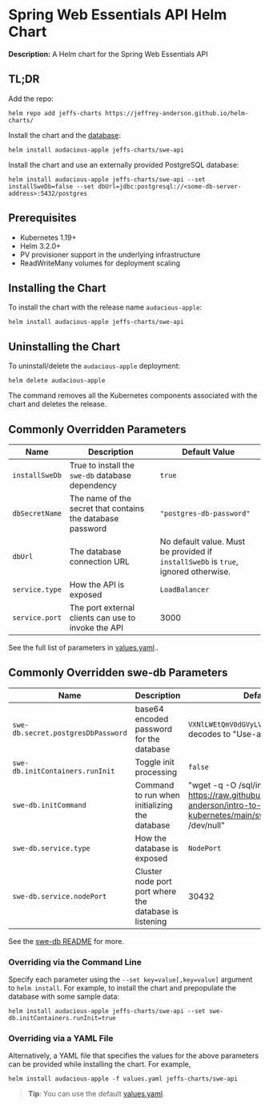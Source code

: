 <!--- app-name: swe-api -->

# Spring Web Essentials API Helm Chart

__Description:__ A Helm chart for the Spring Web Essentials API

                           
## TL;DR

Add the repo:
```console
helm repo add jeffs-charts https://jeffrey-anderson.github.io/helm-charts/
```

Install the chart and the [database](https://github.com/jeffrey-anderson/swe-db-helm-chart):
```console
helm install audacious-apple jeffs-charts/swe-api
```

Install the chart and use an externally provided PostgreSQL database:
```console
helm install audacious-apple jeffs-charts/swe-api --set installSweDb=false --set dbUrl=jdbc:postgresql://<some-db-server-address>:5432/postgres
```

## Prerequisites

- Kubernetes 1.19+
- Helm 3.2.0+
- PV provisioner support in the underlying infrastructure
- ReadWriteMany volumes for deployment scaling

## Installing the Chart

To install the chart with the release name `audacious-apple`:

```console
helm install audacious-apple jeffs-charts/swe-api
```


## Uninstalling the Chart

To uninstall/delete the `audacious-apple` deployment:

```console
helm delete audacious-apple
```

The command removes all the Kubernetes components associated with the chart and deletes the release.


## Commonly Overridden Parameters

| Name                      | Description                                     | Default Value |
| ------------------------- | ----------------------------------------------- | ----- |
| `installSweDb` | True to install the `swe-db` database dependency | `true` |
| `dbSecretName` | The name of the secret that contains the database password | `"postgres-db-password"` |
| `dbUrl` | The database connection URL | No default value. Must be provided if `installSweDb` is `true`, ignored otherwise. |
| `service.type` | How the API is exposed | `LoadBalancer` |
| `service.port` | The port external clients can use to invoke the API | 3000 |

See the full list of parameters in [values.yaml](values.yaml)..

## Commonly Overridden swe-db Parameters

| Name                      | Description                                     | Default Value |
| ------------------------- | ----------------------------------------------- | ----- |
| `swe-db.secret.postgresDbPassword` | base64 encoded password for the database | `VXNlLWEtQmV0dGVyLVBhc3N3MHJk` which decodes to "Use-a-Better-Passw0rd"
| `swe-db.initContainers.runInit` | Toggle init processing | `false` |
| `swe-db.initCommand` | Command to run when initializing the database | "wget -q -O /sql/init-swe-db.sh https://raw.githubusercontent.com/jeffrey-anderson/intro-to-kubernetes/main/swe/init-swe-db.sh 2> /dev/null" |
| `swe-db.service.type` | How the database is exposed | `NodePort` |
| `swe-db.service.nodePort` | Cluster node port port where the database is listening | 30432 |

See the [swe-db README](https://github.com/jeffrey-anderson/swe-db-helm-chart/blob/master/README.md) for more. 

### Overriding via the Command Line

Specify each parameter using the `--set key=value[,key=value]` argument to `helm install`. For example, to install the chart and prepopulate the database with some sample data:

```console
helm install audacious-apple jeffs-charts/swe-api --set swe-db.initContainers.runInit=true
```

### Overriding via a YAML File

Alternatively, a YAML file that specifies the values for the above parameters can be provided while installing the chart. For example,

```console
helm install audacious-apple -f values.yaml jeffs-charts/swe-api
```

> **Tip**: You can use the default [values.yaml](values.yaml).

